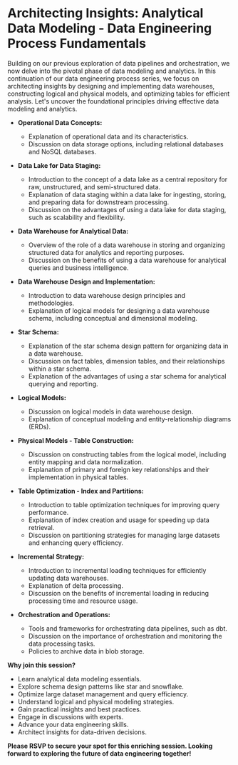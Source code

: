# Architecting Insights: Analytical Data Modeling - Data Engineering Process Fundamentals

Building on our previous exploration of data pipelines and orchestration, we now delve into the pivotal phase of data modeling and analytics. In this continuation of our data engineering process series, we focus on architecting insights by designing and implementing data warehouses, constructing logical and physical models, and optimizing tables for efficient analysis. Let's uncover the foundational principles driving effective data modeling and analytics.

- **Operational Data Concepts:**
   - Explanation of operational data and its characteristics.
   - Discussion on data storage options, including relational databases and NoSQL databases.

- **Data Lake for Data Staging:**
   - Introduction to the concept of a data lake as a central repository for raw, unstructured, and semi-structured data.
   - Explanation of data staging within a data lake for ingesting, storing, and preparing data for downstream processing.
   - Discussion on the advantages of using a data lake for data staging, such as scalability and flexibility.

- **Data Warehouse for Analytical Data:**
   - Overview of the role of a data warehouse in storing and organizing structured data for analytics and reporting purposes.   
   - Discussion on the benefits of using a data warehouse for analytical queries and business intelligence.

- **Data Warehouse Design and Implementation:**
   - Introduction to data warehouse design principles and methodologies.
   - Explanation of logical models for designing a data warehouse schema, including conceptual and dimensional modeling.   

- **Star Schema:**
    - Explanation of the star schema design pattern for organizing data in a data warehouse.
    - Discussion on fact tables, dimension tables, and their relationships within a star schema.
    - Explanation of the advantages of using a star schema for analytical querying and reporting.

- **Logical Models:**
   - Discussion on logical models in data warehouse design.
   - Explanation of conceptual modeling and entity-relationship diagrams (ERDs).   

- **Physical Models - Table Construction:**   
   - Discussion on constructing tables from the logical model, including entity mapping and data normalization.
   - Explanation of primary and foreign key relationships and their implementation in physical tables.

- **Table Optimization - Index and Partitions:**
   - Introduction to table optimization techniques for improving query performance.
   - Explanation of index creation and usage for speeding up data retrieval.
   - Discussion on partitioning strategies for managing large datasets and enhancing query efficiency.

- **Incremental Strategy:**
   - Introduction to incremental loading techniques for efficiently updating data warehouses.
   - Explanation of delta processing.
   - Discussion on the benefits of incremental loading in reducing processing time and resource usage.

- **Orchestration and Operations:**   
   - Tools and frameworks for orchestrating data pipelines, such as dbt.
   - Discussion on the importance of orchestration and monitoring the data processing tasks.
   - Policies to archive data in blob storage.


**Why join this session?**

- Learn analytical data modeling essentials.
- Explore schema design patterns like star and snowflake.
- Optimize large dataset management and query efficiency.
- Understand logical and physical modeling strategies.
- Gain practical insights and best practices.
- Engage in discussions with experts.
- Advance your data engineering skills.
- Architect insights for data-driven decisions.

**Please RSVP to secure your spot for this enriching session. Looking forward to exploring the future of data engineering together!**